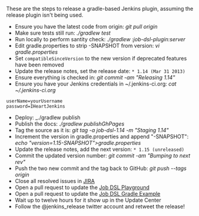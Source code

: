 These are the steps to release a gradle-based Jenkins plugin, assuming the release plugin isn't being used.

* Ensure you have the latest code from origin: _git pull origin_
* Make sure tests still run: _./gradlew test_
* Run locally to perform santity check: _./gradlew :job-dsl-plugin:server_
* Edit gradle.properties to strip -SNAPSHOT from version: _vi gradle.properties_
* Set `compatibleSinceVersion` to the new version if deprecated features have been removed
* Update the release notes, set the release date: `* 1.14 (Mar 31 2013)`
* Ensure everything is checked in: _git commit -am "Releasing 1.14"_
* Ensure you have your Jenkins credentials in ~/.jenkins-ci.org: _cat ~/.jenkins-ci.org_
```
userName=yourUsername
password=IHeartJenkins
```
* Deploy: _./gradlew publish
* Publish the docs: _./gradlew publishGhPages_
* Tag the source as it is: _git tag -a job-dsl-1.14 -m "Staging 1.14"_
* Increment the version in gradle.properties and append "-SNAPSHOT": _echo "version=1.15-SNAPSHOT">gradle.properties_
* Update the release notes, add the next version: `* 1.15 (unreleased)`
* Commit the updated version number: _git commit -am "Bumping to next rev"_
* Push the two new commit and the tag back to GitHub: _git push --tags origin_
* Close all resolved issues in [JIRA](https://issues.jenkins-ci.org/browse/JENKINS/component/16720)
* Open a pull request to update the [Job DSL Playground](https://github.com/sheehan/job-dsl-playground) 
* Open a pull request to update the [Job DSL Gradle Example](https://github.com/sheehan/job-dsl-gradle-example)
* Wait up to twelve hours for it show up in the Update Center
* Follow the @jenkins_release twitter account and retweet the release!